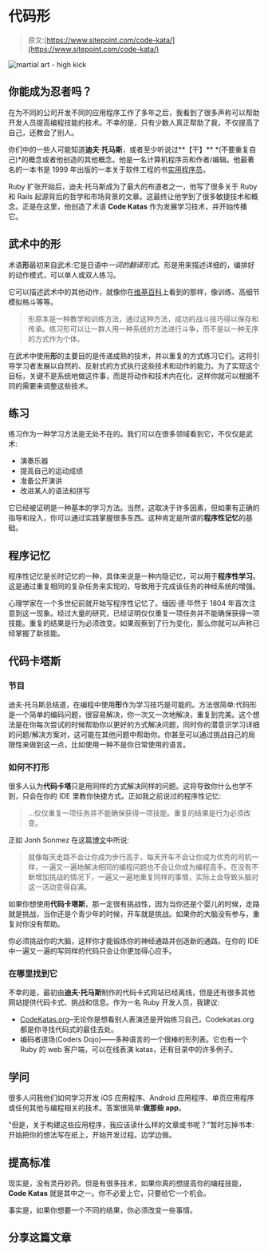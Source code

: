 # 代码形

> 原文:[https://www.sitepoint.com/code-kata/](https://www.sitepoint.com/code-kata/)

![martial art - high kick](../Images/bd783fab918929a9545a25611744af44.png)

## 你能成为忍者吗？

在为不同的公司开发不同的应用程序工作了多年之后，我看到了很多声称可以帮助开发人员提高编程技能的技术。不幸的是，只有少数人真正帮助了我，不仅提高了自己，还教会了别人。

你们中的一些人可能知道**迪夫·托马斯**，或者至少听说过**【干】** *(不要重复自己)*的概念或者他创造的其他概念。他是一名计算机程序员和作者/编辑。他最著名的一本书是 1999 年出版的一本关于软件工程的书[实用程序员](http://en.wikipedia.org/wiki/The_Pragmatic_Programmer)。

Ruby 扩张开始后，迪夫·托马斯成为了最大的布道者之一，他写了很多关于 Ruby 和 Rails 起源背后的哲学和市场背景的文章。这最终让他学到了很多敏捷技术和概念。正是在这里，他创造了术语 **Code Katas** 作为发展学习技术，并开始传播它。

## 武术中的形

术语**形**最初来自武术:它是日语中*一词的翻译形式*。形是用来描述详细的，编排好的动作模式，可以单人或双人练习。

它可以描述武术中的其他动作，就像你在[维基百科](http://en.wikipedia.org/wiki/Kata)上看到的那样，像训练、高细节模拟格斗等等。

> 形原本是一种教学和训练方法，通过这种方法，成功的战斗技巧得以保存和传承。练习形可以让一群人用一种系统的方法进行斗争，而不是以一种无序的方式作为个体。

在武术中使用**形**的主要目的是传递成熟的技术，并以重复的方式练习它们。这将引导学习者发展以自然的、反射式的方式执行这些技术和动作的能力。为了实现这个目标，关键不是系统地做这件事，而是将动作和技术内在化，这样你就可以根据不同的需要来调整这些技术。

## 练习

练习作为一种学习方法是无处不在的。我们可以在很多领域看到它，不仅仅是武术:

*   演奏乐器
*   提高自己的运动成绩
*   准备公开演讲
*   改进某人的语法和拼写

它已经被证明是一种基本的学习方法。当然，这取决于许多因素，但如果有正确的指导和投入，你可以通过实践掌握很多东西。这种肯定是所谓的**程序性记忆**的基础。

## 程序记忆

程序性记忆是长时记忆的一种，具体来说是一种内隐记忆，可以用于**程序性学习**。这是通过重复相同的复杂任务来实现的，导致用于完成该任务的神经系统的增强。

心理学家在一个多世纪前就开始写程序性记忆了。缅因·德·毕然于 1804 年首次注意到这一现象。经过大量的研究，已经证明仅仅重复一项任务并不能确保获得一项技能。重复的结果是行为必须改变。如果观察到了行为变化，那么你就可以声称已经掌握了新技能。

## 代码卡塔斯

### 节目

迪夫·托马斯总结道，在编程中使用**形**作为学习技巧是可能的。方法很简单:代码形是一个简单的编码问题，很容易解决，你一次又一次地解决，重复到完美。这个想法是在你每次尝试的时候帮助你以更好的方式解决问题，同时你的潜意识学习详细的问题/解决方案对，这可能在其他问题中帮助你。你甚至可以通过挑战自己的局限性来做到这一点，比如使用一种不是你日常使用的语言。

### 如何不打形

很多人认为**代码卡塔**只是用同样的方式解决同样的问题。这将导致你什么也学不到，只会在你的 IDE 里教你快捷方式。正如我之前说过的程序性记忆:

> …仅仅重复一项任务并不能确保获得一项技能。重复的结果是行为必须改变。

正如 Jonh Sonmez 在这篇[博文](http://simpleprogrammer.com/2013/08/26/dont-code-katas/)中所说:

> 就像每天走路不会让你成为步行高手，每天开车不会让你成为优秀的司机一样，一遍又一遍地解决相同的编程问题也不会让你成为编程高手。在没有不断增加挑战的情况下，一遍又一遍地重复同样的事情，实际上会导致头脑对这一活动变得自满。

如果你想使用**代码卡塔斯**，那一定很有挑战性，因为当你还是个婴儿的时候，走路就是挑战，当你还是个青少年的时候，开车就是挑战。如果你的大脑没有参与，重复对你没有帮助。

你必须挑战你的大脑，这样你才能锻炼你的神经通路并创造新的通路。在你的 IDE 中一遍又一遍的写同样的代码只会让你更加得心应手。

### 在哪里找到它

不幸的是，最初由**迪夫·托马斯**制作的代码卡式网站已经离线，但是还有很多其他网站提供代码卡式、挑战和信息。作为一名 Ruby 开发人员，我建议:

*   [CodeKatas.org](http://codekatas.org/casts.aspx?filterby=Ruby)–无论你是想看别人表演还是开始练习自己，Codekatas.org 都是你寻找代码式的最佳去处。
*   编码者道场(Coders Dojo)——多种语言的一个很棒的形列表。它也有一个 Ruby 的 web 客户端，可以在线表演 katas，还有目录中的许多例子。

## 学问

很多人问我他们如何学习开发 iOS 应用程序、Android 应用程序、单页应用程序或任何其他与编程相关的技术。答案很简单:**做那些 app**。

"但是，关于构建这些应用程序，我应该读什么样的文章或书呢？"暂时忘掉书本:开始把你的想法写在纸上，开始开发过程。边学边做。

## 提高标准

现实是，没有灵丹妙药。但是有很多技术，如果你真的想提高你的编程技能， **Code Katas** 就是其中之一。你不必爱上它，只要给它一个机会。

事实是，如果你想要一个不同的结果，你必须改变一些事情。

## 分享这篇文章